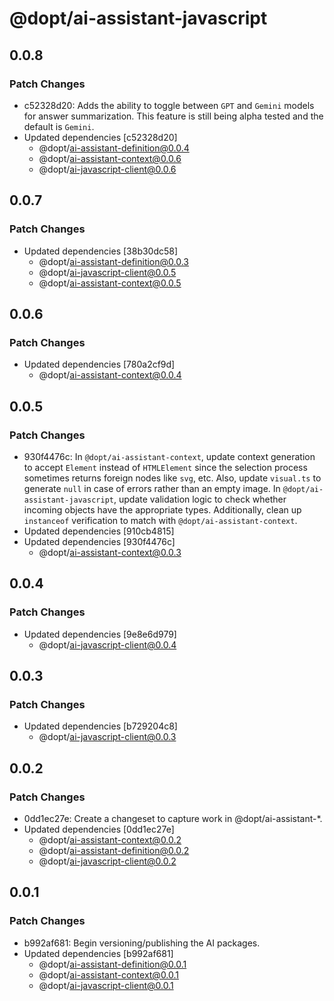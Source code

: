 # @dopt/ai-assistant-javascript

## 0.0.8

### Patch Changes

- c52328d20: Adds the ability to toggle between `GPT` and `Gemini` models for answer summarization. This feature is still being alpha tested and the default is `Gemini`.
- Updated dependencies [c52328d20]
  - @dopt/ai-assistant-definition@0.0.4
  - @dopt/ai-assistant-context@0.0.6
  - @dopt/ai-javascript-client@0.0.6

## 0.0.7

### Patch Changes

- Updated dependencies [38b30dc58]
  - @dopt/ai-assistant-definition@0.0.3
  - @dopt/ai-javascript-client@0.0.5
  - @dopt/ai-assistant-context@0.0.5

## 0.0.6

### Patch Changes

- Updated dependencies [780a2cf9d]
  - @dopt/ai-assistant-context@0.0.4

## 0.0.5

### Patch Changes

- 930f4476c: In `@dopt/ai-assistant-context`, update context generation to accept `Element` instead of `HTMLElement` since the selection process sometimes returns foreign nodes like `svg`, etc. Also, update `visual.ts` to generate `null` in case of errors rather than an empty image. In `@dopt/ai-assistant-javascript`, update validation logic to check whether incoming objects have the appropriate types. Additionally, clean up `instanceof` verification to match with `@dopt/ai-assistant-context`.
- Updated dependencies [910cb4815]
- Updated dependencies [930f4476c]
  - @dopt/ai-assistant-context@0.0.3

## 0.0.4

### Patch Changes

- Updated dependencies [9e8e6d979]
  - @dopt/ai-javascript-client@0.0.4

## 0.0.3

### Patch Changes

- Updated dependencies [b729204c8]
  - @dopt/ai-javascript-client@0.0.3

## 0.0.2

### Patch Changes

- 0dd1ec27e: Create a changeset to capture work in @dopt/ai-assistant-\*.
- Updated dependencies [0dd1ec27e]
  - @dopt/ai-assistant-context@0.0.2
  - @dopt/ai-assistant-definition@0.0.2
  - @dopt/ai-javascript-client@0.0.2

## 0.0.1

### Patch Changes

- b992af681: Begin versioning/publishing the AI packages.
- Updated dependencies [b992af681]
  - @dopt/ai-assistant-definition@0.0.1
  - @dopt/ai-assistant-context@0.0.1
  - @dopt/ai-javascript-client@0.0.1
